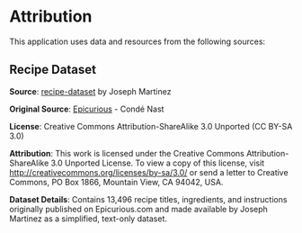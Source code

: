 # Attribution

This application uses data and resources from the following sources:

## Recipe Dataset

**Source**: [recipe-dataset](https://github.com/josephrmartinez/recipe-dataset) by Joseph Martinez

**Original Source**: [Epicurious](https://www.epicurious.com/) - Condé Nast

**License**: Creative Commons Attribution-ShareAlike 3.0 Unported (CC BY-SA 3.0)

**Attribution**: This work is licensed under the Creative Commons Attribution-ShareAlike 3.0 Unported License. To view a copy of this license, visit http://creativecommons.org/licenses/by-sa/3.0/ or send a letter to Creative Commons, PO Box 1866, Mountain View, CA 94042, USA.

**Dataset Details**: Contains 13,496 recipe titles, ingredients, and instructions originally published on Epicurious.com and made available by Joseph Martinez as a simplified, text-only dataset.
